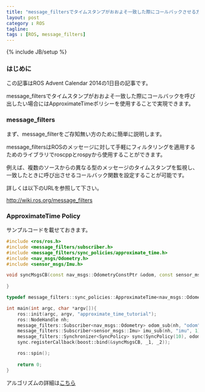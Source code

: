 ```yaml
---
title: "message_filtersでタイムスタンプがおおよそ一致した際にコールバックさせる方法"
layout: post
category : ROS
tagline:
tags : [ROS, message_filters]
---
```


{% include JB/setup %}

### はじめに

この記事はROS Advent Calendar 2014の1日目の記事です。

message_filtersでタイムスタンプがおおよそ一致した際にコールバックを呼び出したい場合にはApproximateTimeポリシーを使用することで実現できます。

### message_filters

まず、message_filterをご存知無い方のために簡単に説明します。

message_filtersはROSのメッセージに対して手軽にフィルタリングを適用するためのライブラリでroscppとrospyから使用することができます。

例えば、複数のソースからの異なる型のメッセージのタイムスタンプを監視し、一致したときに呼び出させるコールバック関数を設定することが可能です。

詳しくは以下のURLを参照して下さい。 

http://wiki.ros.org/message_filters

### ApproximateTime Policy

サンプルコードを載せておきます。

```cpp
#include <ros/ros.h>
#include <message_filters/subscriber.h>
#include <message_filters/sync_policies/approximate_time.h>
#include <nav_msgs/Odometry.h>
#include <sensor_msgs/Imu.h>

void syncMsgsCB(const nav_msgs::OdometryConstPtr &odom, const sensor_msgs::ImuConstPtr &imu){
    
}

typedef message_filters::sync_policies::ApproximateTime<nav_msgs::Odometry, sensor_msgs::Imu> SyncPolicy;

int main(int argc, char *argv[]){
    ros::init(argc, argv, "approximate_time_tutorial");
    ros::NodeHandle nh;
    message_filters::Subscriber<nav_msgs::Odometry> odom_sub(nh, "odom", 1);
    message_filters::Subscriber<sensor_msgs::Imu> imu_sub(nh, "imu", 1);
    message_filters::Synchronizer<SyncPolicy> sync(SyncPolicy(10), odom_sub, imu_sub);
    sync.registerCallback(boost::bind(&syncMsgsCB, _1, _2));

    ros::spin();
    
    return 0;
}

```

アルゴリズムの詳細は[こちら](http://wiki.ros.org/message_filters/ApproximateTime)

